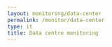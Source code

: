```yaml
---
layout: monitoring/data-center
permalink: /monitor/data-center
type: it
title: Data centre monitoring
---
```

